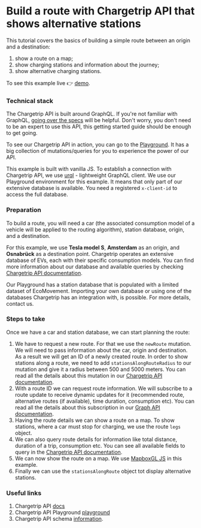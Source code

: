 # Build a route with Chargetrip API that shows alternative stations

This tutorial covers the basics of building a simple route between an origin and a destination:

1.  show a route on a map;
2.  show charging stations and information about the journey;
3.  show alternative charging stations.

To see this example live 👉 [demo](https://chargetrip.github.io/examples/stations-along-route/).

### Technical stack

The Chargetrip API is built around GraphQL. If you're not familiar with GraphQL, [going over the specs](https://graphql.org/learn/) will be helpful. Don't worry, you don't need to be an expert to use this API, this getting started guide should be enough to get going.

To see our Chargetrip API in action, you can go to the [Playground](https://playground.chargetrip.com/). It has a big collection of mutations/queries for you to experience the power of our API.

This example is built with vanilla JS. To establish a connection with Chargetrip API, we use [urql](https://formidable.com/open-source/urql/) - lightweight GraphQL client.
We use our Playground environment for this example. It means that only part of our extensive database is available. You need a registered `x-client-id` to access the full database.

### Preparation

To build a route, you will need a car (the associated consumption model of a vehicle will be applied to the routing algorithm), station database, origin, and a destination.

For this example, we use **Tesla model S**, **Amsterdam** as an origin, and **Osnabrück** as a destination point.
Chargetrip operates an extensive database of EVs, each with their specific consumption models. You can find more information about our database and available queries by checking [Chargetrip API documentation](https://developers.chargetrip.com/API-Reference/Cars/query-cars).

Our Playground has a station database that is populated with a limited dataset of EcoMovement. Importing your own database or using one of the databases Chargetrip has an integration with, is possible. For more details, contact us.

### Steps to take

Once we have a car and station database, we can start planning the route:

1. We have to request a new route. For that we use the `newRoute` mutation. We will need to pass information about the car, origin and destination. As a result we will get an ID of a newly created route. In order to show stations along a route, we need to add `stationsAlongRouteRadius` to our mutation and give it a radius between 500 and 5000 meters. You can read all the details about this mutation in our [Chargetrip API documentation](https://developers.chargetrip.com/API-Reference/Routes/mutate-route).
2. With a route ID we can request route information. We will subscribe to a route update to receive dynamic updates for it (recommended route, alternative routes (if available), time duration, consumption etc). You can read all the details about this subscription in our [Graph API documentation](https://developers.chargetrip.com/API-Reference/Routes/subscribe-to-route-updates).
3. Having the route details we can show a route on a map. To show stations, where a car must stop for charging, we use the route `legs` object.
4. We can also query route details for information like total distance, duration of a trip, consumption etc. You can see all available fields to query in the [Chargetrip API documentation](https://developers.chargetrip.com/API-Reference/Routes/query-route-details).
5. We can now show the route on a map. We use [MapboxGL JS](https://docs.mapbox.com/mapbox-gl-js/overview/#quickstart) in this example.
6. Finally we can use the `stationsAlongRoute` object tot display alternative stations.

### Useful links

1. Chargetrip API [docs](https://developers.chargetrip.com/)
2. Chargetrip API Playground [playground](https://playground.chargetrip.com/)
3. Chargetrip API schema [information](https://voyager.chargetrip.com/).
